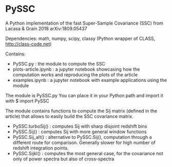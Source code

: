 # PySSC
A Python implementation of the fast Super-Sample Covariance (SSC) from Lacasa & Grain 2018 arXiv:1809.05437

Dependencies: math, numpy, scipy, classy (Python wrapper of CLASS, http://class-code.net)

Contains:
- PySSC.py : the module to compute the SSC
- plots-article.ipynb : a jupyter notebook showcasing how the computation works and reproducing the plots of the article 
- examples.ipynb : a jupyter notebook with example applications using the module

The module is PySSC.py
You can place it in your Python path and import it with
$ import PySSC

The module contains functions to compute the Sij matrix (defined in the article) that allows to easily build the SSC covariance matrix.
- PySSC.turboSij() : computes Sij with sharp disjoint redshift bins
- PySSC.Sij() : computes Sij with more general window functions
- PySSC.Sij_alt() : alternative to PySSC.Sij(), computation through a different route for comparison. Generally slower for high number of redshift integration points.
- PySSC.Sijkl() : computes the most general case, for the covariance not only of power spectra but also of cross-spectra
